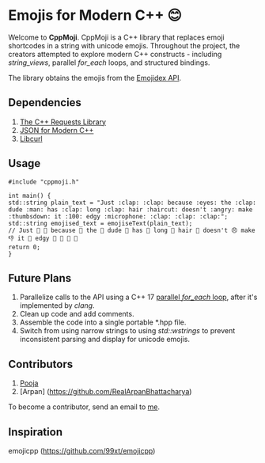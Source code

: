 # Emojis for Modern C++ 😊

Welcome to **CppMoji**. CppMoji is a C++ library that replaces emoji shortcodes in a string with unicode emojis. Throughout the project, the creators attempted to explore modern C++ constructs - including _string_views_, parallel _for_each_ loops, and structured bindings.

The library obtains the emojis from the [Emojidex API](https://developer.emojidex.com/). 

## Dependencies

1. [The C++ Requests Library](https://github.com/whoshuu/cpr)
2. [JSON for Modern C++](https://github.com/nlohmann/json)
3. [Libcurl](https://curl.haxx.se/libcurl/)
## Usage

    #include "cppmoji.h"
    
    int main() {
    std::string plain_text = "Just :clap: :clap: because :eyes: the :clap: dude :man: has :clap: long :clap: hair :haircut: doesn't :angry: make :thumbsdown: it :100: edgy :microphone: :clap: :clap: :clap:";
    std::string emojised_text = emojiseText(plain_text);
	// Just 👏 👏 because 👀 the 👏 dude 👨 has 👏 long 👏 hair 💇 doesn't 😠 make 👎 it 💯 edgy 🎤 👏 👏 👏 
    return 0;
    }


## Future Plans
1. Parallelize calls to the API using a C++ 17 [parallel _for_each_ loop](https://stackoverflow.com/a/36246386/12215371), after it's implemented by _clang_. 
2. Clean up code and add comments.
3. Assemble the code into a single portable *.hpp file.
4. Switch from using narrow strings to using _std::wstrings_ to prevent inconsistent parsing and display for unicode emojis. 

## Contributors

1. [Pooja](https://github.com/pk0267)
2. [Arpan] (https://github.com/RealArpanBhattacharya)

To become a contributor, send an email to [me](mailto:poorvajakolli99@gmail.com).

## Inspiration

emojicpp (https://github.com/99xt/emojicpp)
